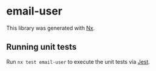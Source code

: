 # email-user

This library was generated with [Nx](https://nx.dev).

## Running unit tests

Run `nx test email-user` to execute the unit tests via [Jest](https://jestjs.io).
